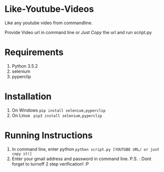 # Like-Youtube-Videos
Like any youtube video from commandline.

Provide Video url in command line or *Just Copy* the url and run script.py 

# Requirements

1. Python 3.5.2
2. selenium
3. pyperclip

# Installation 

1. On Windows ```pip install selenium,pyperclip```
2. On Linux   ``` pip3 install selenium,pyperclip```

# Running Instructions

1. In command line, enter python ```python script.py [YOUTUBE URL/ or just copy it!] ```
2. Enter your gmail address and password in command line. 
   P.S. : Dont forget to turnoff 2 step verification! :P
   

